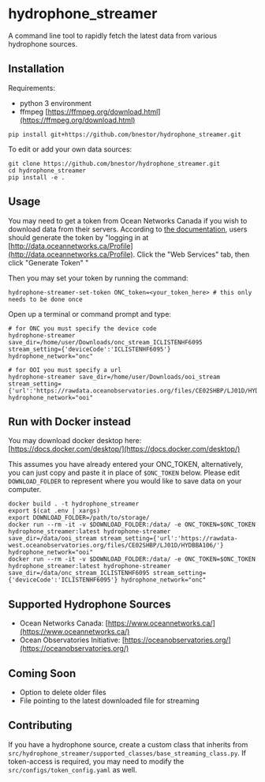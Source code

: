 # hydrophone_streamer
A command line tool to rapidly fetch the latest data from various hydrophone sources. 

## Installation
Requirements: 
- python 3 environment
- ffmpeg [https://ffmpeg.org/download.html](https://ffmpeg.org/download.html)

```pip install git+https://github.com/bnestor/hydrophone_streamer.git```

To edit or add your own data sources:

```
git clone https://github.com/bnestor/hydrophone_streamer.git
cd hydrophone_streamer
pip install -e .
```


## Usage
You may need to get a token from Ocean Networks Canada if you wish to download data from their servers. According to [the documentation](https://wiki.oceannetworks.ca/display/O2A/API+Reference), users should generate the token by "logging in at [http://data.oceannetworks.ca/Profile](http://data.oceannetworks.ca/Profile). Click the "Web Services" tab, then click "Generate Token" "

Then you may set your token by running the command:
```
hydrophone-streamer-set-token ONC_token=<your_token_here> # this only needs to be done once
```



Open up a terminal or command prompt and type:
```
# for ONC you must specify the device code
hydrophone-streamer save_dir=/home/user/Downloads/onc_stream_ICLISTENHF6095 stream_setting={'deviceCode':'ICLISTENHF6095'} hydrophone_network="onc"

# for OOI you must specify a url
hydrophone-streamer save_dir=/home/user/Downloads/ooi_stream stream_setting={'url':'https://rawdata.oceanobservatories.org/files/CE02SHBP/LJ01D/HYDBBA106/'} hydrophone_network="ooi"
```

## Run with Docker instead
You may download docker desktop here: [https://docs.docker.com/desktop/](https://docs.docker.com/desktop/)

This assumes you have already entered your ONC_TOKEN, alternatively, you can just copy and paste it in place of `$ONC_TOKEN` below.
Please edit `DOWNLOAD_FOLDER` to represent where you would like to save data on your computer.
```
docker build . -t hydrophone_streamer
export $(cat .env | xargs)
export DOWNLOAD_FOLDER=/path/to/storage/
docker run --rm -it -v $DOWNLOAD_FOLDER:/data/ -e ONC_TOKEN=$ONC_TOKEN hydrophone_streamer:latest hydrophone-streamer save_dir=/data/ooi_stream stream_setting={'url':'https://rawdata-west.oceanobservatories.org/files/CE02SHBP/LJ01D/HYDBBA106/'} hydrophone_network="ooi"
docker run --rm -it -v $DOWNLOAD_FOLDER:/data/ -e ONC_TOKEN=$ONC_TOKEN hydrophone_streamer:latest hydrophone-streamer save_dir=/data/onc_stream_ICLISTENHF6095 stream_setting={'deviceCode':'ICLISTENHF6095'} hydrophone_network="onc"
```

## Supported Hydrophone Sources
- Ocean Networks Canada: [https://www.oceannetworks.ca/](https://www.oceannetworks.ca/)
- Ocean Observatories Initiative: [https://oceanobservatories.org/](https://oceanobservatories.org/)

## Coming Soon
- Option to delete older files
- File pointing to the latest downloaded file for streaming

## Contributing
If you have a hydrophone source, create a custom class that inherits from `src/hydrophone_streamer/supported_classes/base_streaming_class.py`. If token-access is required, you may need to modify the `src/configs/token_config.yaml` as well.

